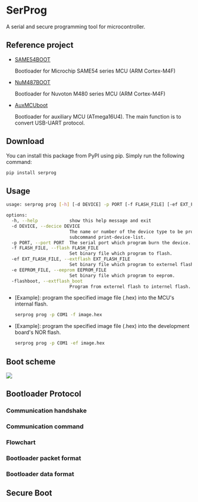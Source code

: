 # SerProg

A serial and secure programming tool for microcontroller.

## Reference project

- [SAME54BOOT](https://github.com/cy023/SAME54BOOT)

    Bootloader for Microchip SAME54 series MCU (ARM Cortex-M4F)

- [NuM487BOOT](https://github.com/cy023/NuM487BOOT)

    Bootloader for Nuvoton M480 series MCU (ARM Cortex-M4F)

- [AuxMCUboot](https://github.com/cy023/AuxMCUboot)

    Bootloader for auxiliary MCU (ATmega16U4). The main function is to convert USB-UART protocol.

## Download

You can install this package from PyPI using pip. Simply run the following command:

```bash
pip install serprog
```

## Usage

```bash
usage: serprog prog [-h] [-d DEVICE] -p PORT [-f FLASH_FILE] [-ef EXT_FLASH_FILE] [-e EEPROM_FILE] [-flashboot]

options:
  -h, --help            show this help message and exit
  -d DEVICE, --decice DEVICE
                        The name or number of the device type to be programmed. Can see available device type by
                        subcommand print-device-list.
  -p PORT, --port PORT  The serial port which program burn the device.
  -f FLASH_FILE, --flash FLASH_FILE
                        Set binary file which program to flash.
  -ef EXT_FLASH_FILE, --extflash EXT_FLASH_FILE
                        Set binary file which program to externel flash.
  -e EEPROM_FILE, --eeprom EEPROM_FILE
                        Set binary file which program to eeprom.
  -flashboot, --extflash_boot
                        Program from externel flash to internel flash.
```

- [Example]: program the specified image file (.hex) into the MCU's internal flash.
    ```bash
    serprog prog -p COM1 -f image.hex
    ```
- [Example]: program the specified image file (.hex) into the development board's NOR flash.
    ```bash
    serprog prog -p COM1 -ef image.hex
    ```

## Boot scheme

![](./img/boot_scheme.png)

## Bootloader Protocol

### Communication handshake

### Communication command

### Flowchart

### Bootloader packet format

### Bootloader data format

## Secure Boot
